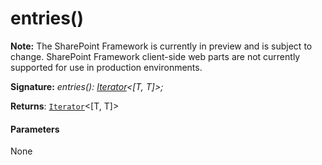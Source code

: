 # entries()
**Note:** The SharePoint Framework is currently in preview and is subject to change. SharePoint Framework client-side web parts are not currently supported for use in production environments.





**Signature:** _entries(): [Iterator](../es6-promise.api/interface/iterator.md)<[T, T]>;_

**Returns**: [`Iterator`](../es6-promise.api/interface/iterator.md)<[T, T]>





#### Parameters
None



